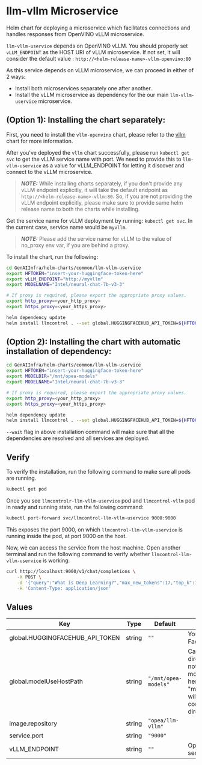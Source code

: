 # llm-vllm Microservice

Helm chart for deploying a microservice which facilitates connections and handles responses from OpenVINO vLLM microservice.

`llm-vllm-uservice` depends on OpenVINO vLLM. You should properly set `vLLM_ENDPOINT` as the HOST URI of vLLM microservice. If not set, it will consider the default value : `http://<helm-release-name>-vllm-openvino:80`

As this service depends on vLLM microservice, we can proceed in either of 2 ways:

- Install both microservices separately one after another.
- Install the vLLM microservice as dependency for the our main `llm-vllm-uservice` microservice.

## (Option 1): Installing the chart separately:

First, you need to install the `vllm-openvino` chart, please refer to the [vllm](../vllm) chart for more information.

After you've deployed the `vllm` chart successfully, please run `kubectl get svc` to get the vLLM service name with port. We need to provide this to `llm-vllm-uservice` as a value for vLLM_ENDPOINT for letting it discover and connect to the vLLM microservice.

> **_NOTE:_** While installing charts separately, if you don't provide any vLLM endpoint explicitly, it will take the default endpoint as `http://<helm-release-name>-vllm:80`. So, if you are not providing the vLLM endpoint explicitly, please make sure to provide same helm release name to both the charts while installing.

Get the service name for vLLM deployment by running: `kubectl get svc`. In the current case, service name would be `myvllm`.

> **_NOTE:_** Please add the service name for vLLM to the value of no_proxy env var, if you are behind a proxy.

To install the chart, run the following:

```bash
cd GenAIInfra/helm-charts/common/llm-vllm-uservice
export HFTOKEN="insert-your-huggingface-token-here"
export vLLM_ENDPOINT="http://myvllm"
export MODELNAME="Intel/neural-chat-7b-v3-3"

# If proxy is required, please export the appropriate proxy values.
export http_proxy=<your_http_proxy>
export https_proxy=<your_https_proxy>

helm dependency update
helm install llmcontrol . --set global.HUGGINGFACEHUB_API_TOKEN=${HFTOKEN} --set vLLM_ENDPOINT=${vLLM_ENDPOINT} --set LLM_MODEL_ID=${MODELNAME} --set global.http_proxy=${http_proxy} --set global.https_proxy=${https_proxy} --wait
```

## (Option 2): Installing the chart with automatic installation of dependency:

```bash
cd GenAIInfra/helm-charts/common/llm-vllm-uservice
export HFTOKEN="insert-your-huggingface-token-here"
export MODELDIR="/mnt/opea-models"
export MODELNAME="Intel/neural-chat-7b-v3-3"

# If proxy is required, please export the appropriate proxy values.
export http_proxy=<your_http_proxy>
export https_proxy=<your_https_proxy>

helm dependency update
helm install llmcontrol . --set global.HUGGINGFACEHUB_API_TOKEN=${HFTOKEN} --set global.modelUseHostPath=${MODELDIR} --set LLM_MODEL_ID=${MODELNAME} --set vllm.LLM_MODEL_ID=${MODELNAME} --set autodependency.enabled=true --set global.http_proxy=${http_proxy} --set global.https_proxy=${https_proxy} --wait
```

`--wait` flag in above installation command will make sure that all the dependencies are resolved and all services are deployed.

## Verify

To verify the installation, run the following command to make sure all pods are running.

```bash
kubectl get pod
```

Once you see `llmcontrolr-llm-vllm-uservice` pod and `llmcontrol-vllm` pod in ready and running state, run the following command:

```bash
kubectl port-forward svc/llmcontrol-llm-vllm-uservice 9000:9000
```

This exposes the port 9000, on which `llmcontrol-llm-vllm-uservice` is running inside the pod, at port 9000 on the host.

Now, we can access the service from the host machine. Open another terminal and run the following command to verify whether `llmcontrol-llm-vllm-uservice` is working:

```bash
curl http://localhost:9000/v1/chat/completions \
    -X POST \
    -d '{"query":"What is Deep Learning?","max_new_tokens":17,"top_k":10,"top_p":0.95,"typical_p":0.95,"temperature":0.01,"repetition_penalty":1.03,"streaming":true}' \
    -H 'Content-Type: application/json'
```

## Values

| Key                             | Type   | Default              | Description                                                                                                                                                   |
| ------------------------------- | ------ | -------------------- | ------------------------------------------------------------------------------------------------------------------------------------------------------------- |
| global.HUGGINGFACEHUB_API_TOKEN | string | `""`                 | Your own Hugging Face API token                                                                                                                               |
| global.modelUseHostPath         | string | `"/mnt/opea-models"` | Cached models directory, vLLM will not download if the model is cached here. The host path "modelUseHostPath" will be mounted to container as /data directory |
| image.repository                | string | `"opea/llm-vllm"`    |                                                                                                                                                               |
| service.port                    | string | `"9000"`             |                                                                                                                                                               |
| vLLM_ENDPOINT                   | string | `""`                 | OpenVINO vLLM service endpoint                                                                                                                                |
